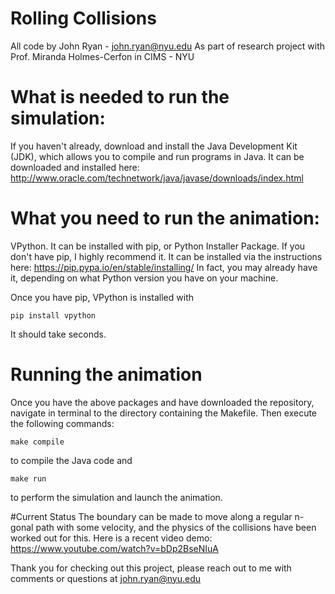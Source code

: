 # Rolling Collisions
All code by John Ryan - john.ryan@nyu.edu
As part of research project with Prof. Miranda Holmes-Cerfon in CIMS - NYU
# What is needed to run the simulation:
If you haven't already, download and install the Java Development Kit (JDK), which allows you to compile and run programs in Java. It can be downloaded and installed here: http://www.oracle.com/technetwork/java/javase/downloads/index.html

# What you need to run the animation:
VPython. It can be installed with pip, or Python Installer Package. If you don't have pip, I highly recommend it. It can be installed via the instructions here: https://pip.pypa.io/en/stable/installing/
In fact, you may already have it, depending on what Python version you have on your machine. 

Once you have pip, VPython is installed with 

```pip install vpython```

It should take seconds.
# Running the animation
Once you have the above packages and have downloaded the repository, navigate in terminal to the directory containing the Makefile. Then execute the following commands:

```make compile```

to compile the Java code and 

```make run```

to perform the simulation and launch the animation.

#Current Status
The boundary can be made to move along a regular n-gonal path with some velocity, and the physics of the collisions have been worked out for this. Here is a recent video demo: https://www.youtube.com/watch?v=bDp2BseNIuA

Thank you for checking out this project, please reach out to me with comments or questions at john.ryan@nyu.edu
